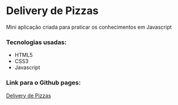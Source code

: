 <h1> Delivery de Pizzas</h1>

<p>Mini aplicação criada para praticar os conhecimentos em Javascript</p>

<h3>Tecnologias usadas:</h3>

<ul>
  <li>HTML5</li>
  <li>CSS3</li> 
  <li>Javascript</li> 
</ul>

<h3>Link para o Github pages: </h3>

<a href="https://fredvieira7.github.io/deliverypizzas/">Delivery de Pizzas</a>
